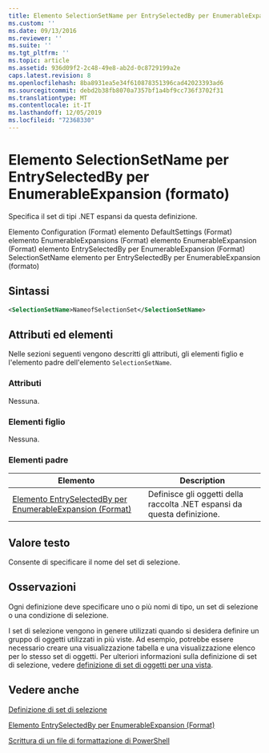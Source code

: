 ```yaml
---
title: Elemento SelectionSetName per EntrySelectedBy per EnumerableExpansion (Format) | Microsoft Docs
ms.custom: ''
ms.date: 09/13/2016
ms.reviewer: ''
ms.suite: ''
ms.tgt_pltfrm: ''
ms.topic: article
ms.assetid: 936d09f2-2c48-49e8-ab2d-0c8729199a2e
caps.latest.revision: 8
ms.openlocfilehash: 8ba8931ea5e34f610878351396cad42023393ad6
ms.sourcegitcommit: debd2b38fb8070a7357bf1a4bf9cc736f3702f31
ms.translationtype: MT
ms.contentlocale: it-IT
ms.lasthandoff: 12/05/2019
ms.locfileid: "72368330"
---
```

# <a name="selectionsetname-element-for-entryselectedby-for-enumerableexpansion-format"></a>Elemento SelectionSetName per EntrySelectedBy per EnumerableExpansion (formato)

Specifica il set di tipi .NET espansi da questa definizione.

Elemento Configuration (Format) elemento DefaultSettings (Format) elemento EnumerableExpansions (Format) elemento EnumerableExpansion (Format) elemento EntrySelectedBy per EnumerableExpansion (Format) SelectionSetName elemento per EntrySelectedBy per EnumerableExpansion (formato)

## <a name="syntax"></a>Sintassi

```xml
<SelectionSetName>NameofSelectionSet</SelectionSetName>

```

## <a name="attributes-and-elements"></a>Attributi ed elementi

Nelle sezioni seguenti vengono descritti gli attributi, gli elementi figlio e l'elemento padre dell'elemento `SelectionSetName`.

### <a name="attributes"></a>Attributi

Nessuna.

### <a name="child-elements"></a>Elementi figlio

Nessuna.

### <a name="parent-elements"></a>Elementi padre

|Elemento|Description|
|-------------|-----------------|
|[Elemento EntrySelectedBy per EnumerableExpansion (Format)](./entryselectedby-element-for-enumerableexpansion-format.md)|Definisce gli oggetti della raccolta .NET espansi da questa definizione.|

## <a name="text-value"></a>Valore testo

Consente di specificare il nome del set di selezione.

## <a name="remarks"></a>Osservazioni

Ogni definizione deve specificare uno o più nomi di tipo, un set di selezione o una condizione di selezione.

I set di selezione vengono in genere utilizzati quando si desidera definire un gruppo di oggetti utilizzati in più viste. Ad esempio, potrebbe essere necessario creare una visualizzazione tabella e una visualizzazione elenco per lo stesso set di oggetti. Per ulteriori informazioni sulla definizione di set di selezione, vedere [definizione di set di oggetti per una vista](./defining-selection-sets.md).

## <a name="see-also"></a>Vedere anche

[Definizione di set di selezione](./defining-selection-sets.md)

[Elemento EntrySelectedBy per EnumerableExpansion (Format)](./entryselectedby-element-for-enumerableexpansion-format.md)

[Scrittura di un file di formattazione di PowerShell](./writing-a-powershell-formatting-file.md)
